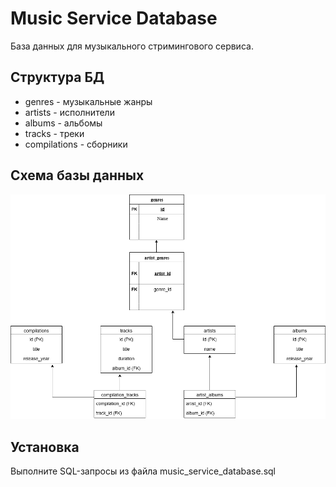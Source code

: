# Music Service Database

База данных для музыкального стримингового сервиса.

## Структура БД

- genres - музыкальные жанры
- artists - исполнители
- albums - альбомы
- tracks - треки
- compilations - сборники

## Схема базы данных

![Database Schema](database_schema.png)

## Установка

Выполните SQL-запросы из файла music_service_database.sql